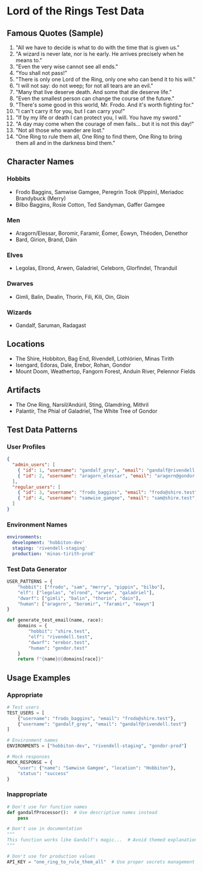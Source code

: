 # Lord of the Rings Test Data

## Famous Quotes (Sample)

1. "All we have to decide is what to do with the time that is given us."
2. "A wizard is never late, nor is he early. He arrives precisely when he means to."
3. "Even the very wise cannot see all ends."
4. "You shall not pass!"
5. "There is only one Lord of the Ring, only one who can bend it to his will."
6. "I will not say: do not weep; for not all tears are an evil."
7. "Many that live deserve death. And some that die deserve life."
8. "Even the smallest person can change the course of the future."
9. "There's some good in this world, Mr. Frodo. And it's worth fighting for."
10. "I can't carry it for you, but I can carry you!"
11. "If by my life or death I can protect you, I will. You have my sword."
12. "A day may come when the courage of men fails… but it is not this day!"
13. "Not all those who wander are lost."
14. "One Ring to rule them all, One Ring to find them, One Ring to bring them all and in the darkness bind them."

## Character Names

### Hobbits

- Frodo Baggins, Samwise Gamgee, Peregrin Took (Pippin), Meriadoc Brandybuck (Merry)
- Bilbo Baggins, Rosie Cotton, Ted Sandyman, Gaffer Gamgee

### Men

- Aragorn/Elessar, Boromir, Faramir, Éomer, Éowyn, Théoden, Denethor
- Bard, Girion, Brand, Dáin

### Elves

- Legolas, Elrond, Arwen, Galadriel, Celeborn, Glorfindel, Thranduil

### Dwarves

- Gimli, Balin, Dwalin, Thorin, Fili, Kili, Oin, Gloin

### Wizards

- Gandalf, Saruman, Radagast

## Locations

- The Shire, Hobbiton, Bag End, Rivendell, Lothlórien, Minas Tirith
- Isengard, Edoras, Dale, Erebor, Rohan, Gondor
- Mount Doom, Weathertop, Fangorn Forest, Anduin River, Pelennor Fields

## Artifacts

- The One Ring, Narsil/Andúril, Sting, Glamdring, Mithril
- Palantír, The Phial of Galadriel, The White Tree of Gondor

## Test Data Patterns

### User Profiles

```json
{
  "admin_users": [
    { "id": 1, "username": "gandalf_grey", "email": "gandalf@rivendell.test", "role": "admin" },
    { "id": 2, "username": "aragorn_elessar", "email": "aragorn@gondor.test", "role": "admin" }
  ],
  "regular_users": [
    { "id": 3, "username": "frodo_baggins", "email": "frodo@shire.test", "role": "user" },
    { "id": 4, "username": "samwise_gamgee", "email": "sam@shire.test", "role": "user" }
  ]
}
```

### Environment Names

```yaml
environments:
  development: 'hobbiton-dev'
  staging: 'rivendell-staging'
  production: 'minas-tirith-prod'
```

### Test Data Generator

```python
USER_PATTERNS = {
    "hobbit": ["frodo", "sam", "merry", "pippin", "bilbo"],
    "elf": ["legolas", "elrond", "arwen", "galadriel"],
    "dwarf": ["gimli", "balin", "thorin", "dain"],
    "human": ["aragorn", "boromir", "faramir", "eowyn"]
}

def generate_test_email(name, race):
    domains = {
        "hobbit": "shire.test",
        "elf": "rivendell.test",
        "dwarf": "erebor.test",
        "human": "gondor.test"
    }
    return f"{name}@{domains[race]}"
```

## Usage Examples

### Appropriate

```python
# Test users
TEST_USERS = [
    {"username": "frodo_baggins", "email": "frodo@shire.test"},
    {"username": "gandalf_grey", "email": "gandalf@rivendell.test"}
]

# Environment names
ENVIRONMENTS = ["hobbiton-dev", "rivendell-staging", "gondor-prod"]

# Mock responses
MOCK_RESPONSE = {
    "user": {"name": "Samwise Gamgee", "location": "Hobbiton"},
    "status": "success"
}
```

### Inappropriate

```python
# Don't use for function names
def gandalfProcessor():  # Use descriptive names instead
    pass

# Don't use in documentation
"""
This function works like Gandalf's magic...  # Avoid themed explanations
"""

# Don't use for production values
API_KEY = "one_ring_to_rule_them_all"  # Use proper secrets management
```
